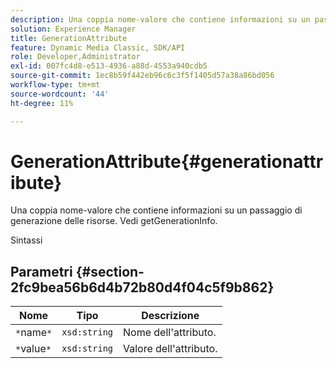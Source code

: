 ```yaml
---
description: Una coppia nome-valore che contiene informazioni su un passaggio di generazione delle risorse. Vedi getGenerationInfo.
solution: Experience Manager
title: GenerationAttribute
feature: Dynamic Media Classic, SDK/API
role: Developer,Administrator
exl-id: 007fc4d8-e513-4936-a88d-4553a940cdb5
source-git-commit: 1ec8b59f442eb96c6c3f5f1405d57a38a86bd056
workflow-type: tm+mt
source-wordcount: '44'
ht-degree: 11%

---
```


# GenerationAttribute{#generationattribute}

Una coppia nome-valore che contiene informazioni su un passaggio di generazione delle risorse. Vedi getGenerationInfo.

Sintassi

## Parametri {#section-2fc9bea56b6d4b72b80d4f04c5f9b862}

| Nome | Tipo | Descrizione |
|---|---|---|
| `*`name`*` | `xsd:string` | Nome dell&#39;attributo. |
| `*`value`*` | `xsd:string` | Valore dell&#39;attributo. |
